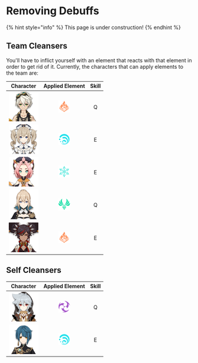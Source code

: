 # Removing Debuffs

{% hint style="info" %}
This page is under construction!
{% endhint %}

## Team Cleansers

You'll have to inflict yourself with an element that reacts with that element in order to get rid of it. Currently, the characters that can apply elements to the team are:

| Character | Applied Element | Skill |
| :---: | :---: | :---: |
| ![](../../.gitbook/assets/ui_avataricon_bennett.png)  | ![](../../.gitbook/assets/pyro_small.png)  | Q |
| ![](../../.gitbook/assets/ui_avataricon_barbara.png)  | ![](../../.gitbook/assets/hydro_small.png)  | E |
| ![](../../.gitbook/assets/ui_avataricon_diona.png)  | ![](../../.gitbook/assets/cryo_small.png)  | E |
| ![](../../.gitbook/assets/ui_avataricon_jean.png)  | ![](../../.gitbook/assets/anemo_small.png)  | Q |
| ![](../../.gitbook/assets/ui_avataricon_xinyan.png)  | ![](../../.gitbook/assets/pyro_small.png)  | E |

## Self Cleansers

| Character | Applied Element | Skill |
| :---: | :---: | :---: |
| ![](../../.gitbook/assets/ui_avataricon_razor.png)  | ![](../../.gitbook/assets/electro_small.png)  | Q |
| ![](../../.gitbook/assets/ui_avataricon_xingqiu.png)  | ![](../../.gitbook/assets/hydro_small.png)  | E |

